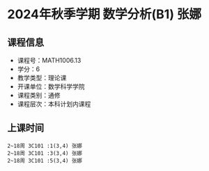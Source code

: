 # 2024年秋季学期 数学分析(B1) 张娜






## 课程信息

- 课程号：MATH1006.13
- 学分：6
- 教学类型：理论课
- 开课单位：数学科学学院
- 课程类别：通修
- 课程层次：本科计划内课程

## 上课时间

```
2~18周 3C101 :1(3,4) 张娜
2~18周 3C101 :3(3,4) 张娜
2~18周 3C101 :5(3,4) 张娜
```

